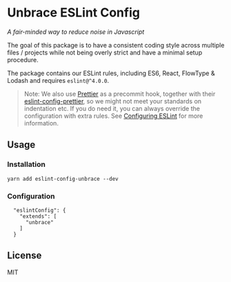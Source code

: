 # Unbrace ESLint Config

_A fair-minded way to reduce noise in Javascript_

The goal of this package is to have a consistent coding style across multiple files / projects while not being overly strict and have a minimal setup procedure.

The package contains our ESLint rules, including ES6, React, FlowType & Lodash and requires `eslint@^4.0.0`.

>Note: We also use [Prettier](https://github.com/prettier/prettier) as a precommit hook, together with their [eslint-config-prettier](https://github.com/prettier/eslint-config-prettier), so we might not meet your standards on indentation etc. If you do need it, you can always override the configuration with extra rules. See  [Configuring ESLint](https://eslint.org/docs/user-guide/configuring) for more information.

## Usage

### Installation
```
yarn add eslint-config-unbrace --dev
```

### Configuration
```
  "eslintConfig": {
    "extends": [
      "unbrace"
    ]
  }
```

## License

MIT